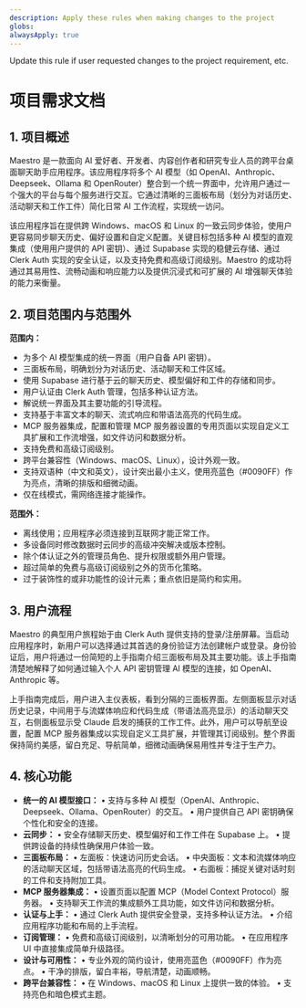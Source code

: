 ```yaml
---
description: Apply these rules when making changes to the project
globs:
alwaysApply: true
---
```


Update this rule if user requested changes to the project requirement, etc.
# 项目需求文档

## 1. 项目概述

Maestro 是一款面向 AI 爱好者、开发者、内容创作者和研究专业人员的跨平台桌面聊天助手应用程序。该应用程序将多个 AI 模型（如 OpenAI、Anthropic、Deepseek、Ollama 和 OpenRouter）整合到一个统一界面中，允许用户通过一个强大的平台与每个服务进行交互。它通过清晰的三面板布局（划分为对话历史、活动聊天和工作工件）简化日常 AI 工作流程，实现统一访问。

该应用程序旨在提供跨 Windows、macOS 和 Linux 的一致云同步体验，使用户更容易同步聊天历史、偏好设置和自定义配置。关键目标包括多种 AI 模型的直观集成（使用用户提供的 API 密钥）、通过 Supabase 实现的稳健云存储、通过 Clerk Auth 实现的安全认证，以及支持免费和高级订阅级别。Maestro 的成功将通过其易用性、流畅动画和响应能力以及提供沉浸式和可扩展的 AI 增强聊天体验的能力来衡量。

## 2. 项目范围内与范围外

**范围内：**

*   为多个 AI 模型集成的统一界面（用户自备 API 密钥）。
*   三面板布局，明确划分为对话历史、活动聊天和工件区域。
*   使用 Supabase 进行基于云的聊天历史、模型偏好和工件的存储和同步。
*   用户认证由 Clerk Auth 管理，包括多种认证方法。
*   解说统一界面及其主要功能的引导流程。
*   支持基于丰富文本的聊天、流式响应和带语法高亮的代码生成。
*   MCP 服务器集成，配置和管理 MCP 服务器设置的专用页面以实现自定义工具扩展和工作流增强，如文件访问和数据分析。
*   支持免费和高级订阅级别。
*   跨平台兼容性（Windows、macOS、Linux），设计外观一致。
*   支持双语种（中文和英文），设计突出最小主义，使用亮蓝色（#0090FF）作为亮点，清晰的排版和细微动画。
*   仅在线模式，需网络连接才能操作。

**范围外：**

*   离线使用；应用程序必须连接到互联网才能正常工作。
*   多设备同时修改数据时云同步的高级冲突解决或版本控制。
*   除个体认证之外的管理员角色、提升权限或额外用户管理。
*   超过简单的免费与高级订阅级别之外的货币化策略。
*   过于装饰性的或非功能性的设计元素；重点依旧是简约和实用。

## 3. 用户流程

Maestro 的典型用户旅程始于由 Clerk Auth 提供支持的登录/注册屏幕。当启动应用程序时，新用户可以选择通过其首选的身份验证方法创建帐户或登录。身份验证后，用户将通过一份简短的上手指南介绍三面板布局及其主要功能。该上手指南清楚地解释了如何通过输入个人 API 密钥管理 AI 模型的连接，如 OpenAI、Anthropic 等。

上手指南完成后，用户进入主仪表板，看到分隔的三面板界面。左侧面板显示对话历史记录，中间用于与流媒体响应和代码生成（带语法高亮显示）的活动聊天交互，右侧面板显示受 Claude 启发的捕获的工作工件。此外，用户可以导航至设置，配置 MCP 服务器集成以实现自定义工具扩展，并管理其订阅级别。整个界面保持简约美感，留白充足、导航简单，细微动画确保易用性并专注于生产力。

## 4. 核心功能

*   **统一的 AI 模型接口：** • 支持与多种 AI 模型（OpenAI、Anthropic、Deepseek、Ollama、OpenRouter）的交互。 • 用户提供自己 API 密钥确保个性化和安全的连接。
*   **云同步：** • 安全存储聊天历史、模型偏好和工作工件在 Supabase 上。 • 提供跨设备的持续性确保用户体验一致。
*   **三面板布局：** • 左面板：快速访问历史会话。 • 中央面板：文本和流媒体响应的活动聊天区域，包括带语法高亮的代码生成。 • 右面板：捕捉关键对话时刻的工件和支持附加工具。
*   **MCP 服务器集成：** • 设置页面以配置 MCP（Model Context Protocol）服务器。 • 支持聊天工作流的集成额外工具功能，如文件访问和数据分析。
*   **认证与上手：** • 通过 Clerk Auth 提供安全登录，支持多种认证方法。 • 介绍应用程序功能和布局的上手流程。
*   **订阅管理：** • 免费和高级订阅级别，以清晰划分的可用功能。 • 在应用程序 UI 中直接集成简单升级路径。
*   **设计与可用性：** • 专业外观的简约设计，使用亮蓝色（#0090FF）作为亮点。 • 干净的排版，留白丰裕，导航清楚，动画顺畅。
*   **跨平台兼容性：** • 在 Windows、macOS 和 Linux 上提供一致的体验。 • 支持亮色和暗色模式主题。

